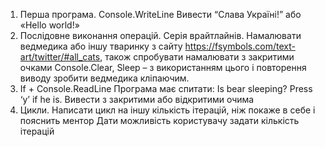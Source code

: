 1. Перша програма. Console.WriteLine
  Вивести “Слава Україні!” або «Hello world!»
2. Послідовне виконання операцій. Серія врайтлайнів.
  Намалювати ведмедика або іншу тваринку з сайту https://fsymbols.com/text-art/twitter/#all_cats, також спробувати намалювати з закритими очками
  Console.Clear, Sleep – з використанням цього і повторення виводу зробити ведмедика кліпаючим.
3. If + Console.ReadLine
  Програма має спитати: Is bear sleeping? Press ‘y’ if he is. Вивести з закритими або відкритими очима
4. Цикли.
  Написати цикл на іншу кількість ітерацій, ніж покаже в себе і пояснить ментор
  Дати можливість користувачу задати кількість ітерацій

